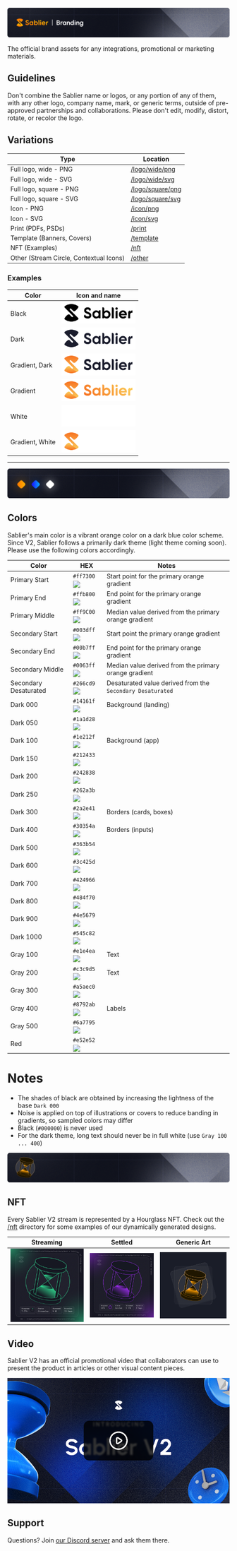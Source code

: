 ![Sablier Branding](/template/banner-branding.png)

The official brand assets for any integrations, promotional or marketing materials.

## Guidelines

Don't combine the Sablier name or logos, or any portion of any of them, with any other logo, company name, mark, or generic terms, outside of pre-approved partnerships and collaborations. Please don't edit, modify, distort, rotate, or recolor the logo.

## Variations

| Type                                    | Location                              |
| --------------------------------------- | ------------------------------------- |
| Full logo, wide - PNG                   | [/logo/wide/png](/logo/wide/png/)     |
| Full logo, wide - SVG                   | [/logo/wide/svg](/logo/wide/svg/)     |
| Full logo, square - PNG                 | [/logo/square/png](/logo/square/png/) |
| Full logo, square - SVG                 | [/logo/square/svg](/logo/square/svg/) |
| Icon - PNG                              | [/icon/png](/icon/png)                |
| Icon - SVG                              | [/icon/svg](/icon/svg)                |
| Print (PDFs, PSDs)                      | [/print](/print)                      |
| Template (Banners, Covers)              | [/template](/template)                |
| NFT (Examples)                          | [/nft](/nft)                          |
| Other (Stream Circle, Contextual Icons) | [/other](/other)                      |

### Examples

| Color           | Icon and name                                                                  |
| --------------- | ------------------------------------------------------------------------------ |
| Black           | <img src="logo/wide/png/logo-wide-all-black.png" alt="logo" height="50"/>      |
| Dark            | <img src="logo/wide/png/logo-wide-all-dark.png" alt="logo" height="50"/>       |
| Gradient, Dark  | <img src="logo/wide/png/logo-wide-gradient-dark.png" alt="logo" height="50"/>  |
| Gradient        | <img src="logo/wide/png/logo-wide-all-gradient.png" alt="logo" height="50"/>   |
| White           | <img src="logo/wide/png/logo-wide-all-white.png" alt="logo" height="50"/>      |
| Gradient, White | <img src="logo/wide/png/logo-wide-gradient-white.png" alt="logo" height="50"/> |

---

![Sablier Colors](/template/banner-colors.png)

## Colors

Sablier's main color is a vibrant orange color on a dark blue color scheme. Since V2, Sablier follows a primarily dark theme (light theme coming soon). Please use the following colors accordingly.

| Color                 | HEX                                                                                               | Notes                                                      |
| --------------------- | ------------------------------------------------------------------------------------------------- | ---------------------------------------------------------- |
| Primary Start         | `#ff7300` <img valign='middle' src='https://readme-swatches.vercel.app/ff7300?style=circle&b=0'/> | Start point for the primary orange gradient                |
| Primary End           | `#ffb800` <img valign='middle' src='https://readme-swatches.vercel.app/ffb800?style=circle&b=0'/> | End point for the primary orange gradient                  |
| Primary Middle        | `#ff9C00` <img valign='middle' src='https://readme-swatches.vercel.app/ff9C00?style=circle&b=0'/> | Median value derived from the primary orange gradient      |
| Secondary Start       | `#003dff` <img valign='middle' src='https://readme-swatches.vercel.app/003dff?style=circle&b=0'/> | Start point the primary orange gradient                    |
| Secondary End         | `#00b7ff` <img valign='middle' src='https://readme-swatches.vercel.app/00b7ff?style=circle&b=0'/> | End point for the primary orange gradient                  |
| Secondary Middle      | `#0063ff` <img valign='middle' src='https://readme-swatches.vercel.app/0063ff?style=circle&b=0'/> | Median value derived from the primary orange gradient      |
| Secondary Desaturated | `#266cd9` <img valign='middle' src='https://readme-swatches.vercel.app/266cd9?style=circle&b=0'/> | Desaturated value derived from the `Secondary Desaturated` |
| Dark 000              | `#14161f` <img valign='middle' src='https://readme-swatches.vercel.app/14161f?style=circle&b=0'/> | Background (landing)                                       |
| Dark 050              | `#1a1d28` <img valign='middle' src='https://readme-swatches.vercel.app/1a1d28?style=circle&b=0'/> |                                                            |
| Dark 100              | `#1e212f` <img valign='middle' src='https://readme-swatches.vercel.app/1e212f?style=circle&b=0'/> | Background (app)                                           |
| Dark 150              | `#212433` <img valign='middle' src='https://readme-swatches.vercel.app/212433?style=circle&b=0'/> |                                                            |
| Dark 200              | `#242838` <img valign='middle' src='https://readme-swatches.vercel.app/242838?style=circle&b=0'/> |                                                            |
| Dark 250              | `#262a3b` <img valign='middle' src='https://readme-swatches.vercel.app/262a3b?style=circle&b=0'/> |                                                            |
| Dark 300              | `#2a2e41` <img valign='middle' src='https://readme-swatches.vercel.app/2a2e41?style=circle&b=0'/> | Borders (cards, boxes)                                     |
| Dark 400              | `#30354a` <img valign='middle' src='https://readme-swatches.vercel.app/30354a?style=circle&b=0'/> | Borders (inputs)                                           |
| Dark 500              | `#363b54` <img valign='middle' src='https://readme-swatches.vercel.app/363b54?style=circle&b=0'/> |                                                            |
| Dark 600              | `#3c425d` <img valign='middle' src='https://readme-swatches.vercel.app/3c425d?style=circle&b=0'/> |                                                            |
| Dark 700              | `#424966` <img valign='middle' src='https://readme-swatches.vercel.app/424966?style=circle&b=0'/> |                                                            |
| Dark 800              | `#484f70` <img valign='middle' src='https://readme-swatches.vercel.app/484f70?style=circle&b=0'/> |                                                            |
| Dark 900              | `#4e5679` <img valign='middle' src='https://readme-swatches.vercel.app/4e5679?style=circle&b=0'/> |                                                            |
| Dark 1000             | `#545c82` <img valign='middle' src='https://readme-swatches.vercel.app/545c82?style=circle&b=0'/> |                                                            |
| Gray 100              | `#e1e4ea` <img valign='middle' src='https://readme-swatches.vercel.app/e1e4ea?style=circle&b=0'/> | Text                                                       |
| Gray 200              | `#c3c9d5` <img valign='middle' src='https://readme-swatches.vercel.app/c3c9d5?style=circle&b=0'/> | Text                                                       |
| Gray 300              | `#a5aec0` <img valign='middle' src='https://readme-swatches.vercel.app/a5aec0?style=circle&b=0'/> |                                                            |
| Gray 400              | `#8792ab` <img valign='middle' src='https://readme-swatches.vercel.app/8792ab?style=circle&b=0'/> | Labels                                                     |
| Gray 500              | `#6a7795` <img valign='middle' src='https://readme-swatches.vercel.app/6a7795?style=circle&b=0'/> |                                                            |
| Red                   | `#e52e52` <img valign='middle' src='https://readme-swatches.vercel.app/e52e52?style=circle&b=0'/> |                                                            |

# Notes

- The shades of black are obtained by increasing the lightness of the base `Dark 000`
- Noise is applied on top of illustrations or covers to reduce banding in gradients, so sampled colors may differ
- Black (`#000000`) is never used
- For the dark theme, long text should never be in full white (use `Gray 100 ... 400`)

![Sablier NFTs](/template/banner-nft.png)

## NFT

Every Sablier V2 stream is represented by a Hourglass NFT. Check out the [/nft](/nft/) directory for some examples of our dynamically generated designs.

| Streaming                  | Settled                     | Generic Art                            |
| -------------------------- | --------------------------- | -------------------------------------- |
| ![NFT](/nft/nft-green.png) | ![NFT](/nft/nft-purple.png) | ![NFT Art](/nft/nft-hourglass-art.png) |

## Video

Sablier V2 has an official promotional video that collaborators can use to present the product in articles or other visual content pieces.

[![Introducing Sablier V2](/other/youtube-cover.png)](https://youtu.be/0XvJ112Jf1k "Introducing Sablier V2")

## Support

Questions? Join [our Discord server](https://discord.gg/KXajCXC) and ask them there.
